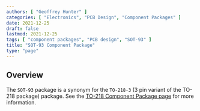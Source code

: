 ```yaml
---
authors: [ "Geoffrey Hunter" ]
categories: [ "Electronics", "PCB Design", "Component Packages" ]
date: 2021-12-25
draft: false
lastmod: 2021-12-25
tags: [ "component packages", "PCB design", "SOT-93" ]
title: "SOT-93 Component Package"
type: "page"
---
```


## Overview

The `SOT-93` package is a synonym for the `TO-218-3` (3 pin variant of the TO-218 package) package. See the [TO-218 Component Package page](../to-218-component-package) for more information.
